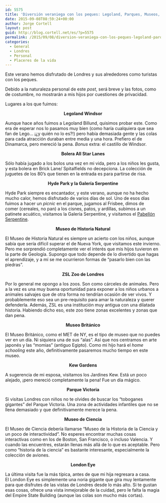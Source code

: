 ```yaml
---
id: 5575
title: 'Diversión veraniega con los peques: Legoland, Parques, Museos, Zoo, Bolos, y Jardines'
date: 2015-09-08T08:59:24+00:00
author: Jorge Cortell
layout: post
guid: http://blog.cortell.net/es/?p=5575
permalink: /2015/09/08/diversion-veraniega-con-los-peques-legoland-parques-museos-zoo-bolos-y-jardines/
categories:
  - General
  - Londres
  - Personal
  - Placeres de la vida
---
```

Este verano hemos disfrutado de Londres y sus alrededores como turistas con los peques.

Debido a la naturaleza personal de este _post_, será breve y las fotos, como de costumbre, no mostrarán a mis hijos por cuestiones de privacidad.

Lugares a los que fuimos:

<p style="text-align: center;">
  <strong>Legoland Windsor</strong>
</p>

Aunque hace años fuimos a Legoland Billund, quisimos probar este. Como era de esperar nos lo pasamos muy bien (como haría cualquiera que sea fan de Lego&#8230; ¡¿y quién no lo es?!) pero había demasiada gente y las colas para cada atracción duraban entre media y una hora. Prefiero el de Dinamarca, pero mereció la pena. _Bonus_ extra: el castillo de Windsor.

<p style="text-align: center;">
  <strong>Bolera All Star Lanes</strong>
</p>

Sólo había jugado a los bolos una vez en mi vida, pero a los niños les gusta, y esta bolera en Brick Lane/ Spitalfields no decepciona. La colección de juguetes de los 80’s que tienen en la entrada es para partirse de risa.

<p style="text-align: center;">
  <strong>Hyde Park y la Galería Serpentine</strong>
</p>

Hyde Park siempre es encantador, y este verano, aunque no ha hecho mucho calor, hemos disfrutado de varios días de sol. Uno de esos días fuimos a hacer un _picnic_ en el parque, jugamos al Frisbee, dimos de comer (cereales, no pan) a los cisnes, patos, y ardillas, subimos a un patinete acuático, visitamos la Galería Serpentine, y visitamos el <a href="http://www.serpentinegalleries.org/exhibitions-events/serpentine-pavilion-2015" target="_blank">Pabellón Serpentine</a>.

<p style="text-align: center;">
  <strong>Museo de Historia Natural</strong>
</p>

El Museo de Historia Natural es siempre un acierto con los niños, aunque sabía que sería difícil superar el de Nueva York, que visitamos este invierno. Pero me sorprendió completamente ver el interés que mis hijos tuvieron en la parte de Geología. Supongo que todo depende de lo divertido que hagas el aprendizaje, y a mí se me ocurrieron formas de &#8220;pasarlo bien con las piedras&#8221;.

<p style="text-align: center;">
  <strong>ZSL Zoo de Londres</strong>
</p>

Por lo general me opongo a los zoos. Son como cárceles de animales. Pero a la vez es una muy buena oportunidad para exponer a los niños urbanos a animales salvajes que de otra forma no tendrían ocasión de ver vivos. Y probablemente eso sea un pre-requisito para amar la naturaleza y querer defenderla. Además, ZSL es una institución muy antigua con una dilatada historia. Habiendo dicho eso, este zoo tiene zonas excelentes y zonas que dan pena.

<p style="text-align: center;">
  <strong>Museo Británico</strong>
</p>

El Museo Británico, como el MET de NY, es el tipo de museo que no puedes ver en un día. Ni siquiera una de sus &#8220;alas&#8221;. Así que nos centramos en arte japonés y las &#8220;momias&#8221; (antiguo Egipto). Como mi hijo hará el _home schooling_ este año, definitivamente pasaremos mucho tiempo en este museo.

<p style="text-align: center;">
  <strong>Kew Gardens</strong>
</p>

A sugerencia de mi esposa, visitamos los Jardines Kew. Está un poco alejado, ¡pero mereció completamente la pena! Fue un día mágico.

<p style="text-align: center;">
  <strong>Parque Victoria</strong>
</p>

Si visitas Londres con niños no te olvides de buscar los &#8220;toboganes gigantes&#8221; del Parque Victoria. Una zona de actividades infantiles que no se llena demasiado y que definitivamente merece la pena.

<p style="text-align: center;">
  <strong>Museo de Ciencia</strong>
</p>

El Museo de Ciencia debería llamarse “Museo de la Historia de la Ciencia y un poco de interactividad”. No esperes encontrar muchas cosas interactivas como en los de Boston, San Francisco, o incluso Valencia. Y cuando las encuentres, estarán llenas más allá de lo que es aceptable. Pero como &#8220;historia de la ciencia&#8221; es bastante interesante, especialmente la colección de aviones.

<p style="text-align: center;">
  <strong>London Eye</strong>
</p>

La última visita fue la más típica, antes de que mi hija regresara a casa. El London Eye es simplemente una noria gigante que gira muy lentamente para que disfrutes de las vistas de Londres desde lo más alto. Si te gustan esas cosas, ofrece una vista inmejorable de la cuidad, pero le falta la magia del Empire State Building (aunque las colas son mucho más cortas).